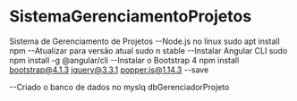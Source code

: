 # SistemaGerenciamentoProjetos
 Sistema de Gerenciamento de Projetos
--Node.js no linux 
    sudo apt install npm
--Atualizar para versão atual
    sudo n stable
--Instalar Angular CLI
    sudo npm install -g @angular/cli
--Instalar o Bootstrap 4 
    npm install bootstrap@4.1.3 jquery@3.3.1 popper.js@1.14.3 --save

--Criado o banco de dados no myslq
dbGerenciadorProjeto